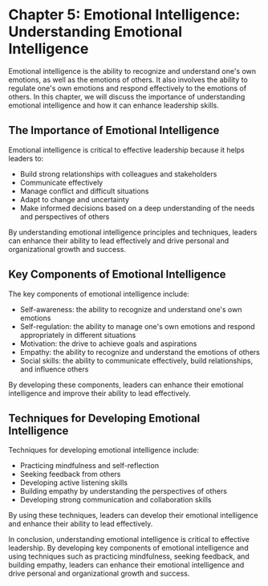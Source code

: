 Chapter 5: Emotional Intelligence: Understanding Emotional Intelligence
=======================================================================

Emotional intelligence is the ability to recognize and understand one's own emotions, as well as the emotions of others. It also involves the ability to regulate one's own emotions and respond effectively to the emotions of others. In this chapter, we will discuss the importance of understanding emotional intelligence and how it can enhance leadership skills.

The Importance of Emotional Intelligence
----------------------------------------

Emotional intelligence is critical to effective leadership because it helps leaders to:

* Build strong relationships with colleagues and stakeholders
* Communicate effectively
* Manage conflict and difficult situations
* Adapt to change and uncertainty
* Make informed decisions based on a deep understanding of the needs and perspectives of others

By understanding emotional intelligence principles and techniques, leaders can enhance their ability to lead effectively and drive personal and organizational growth and success.

Key Components of Emotional Intelligence
----------------------------------------

The key components of emotional intelligence include:

* Self-awareness: the ability to recognize and understand one's own emotions
* Self-regulation: the ability to manage one's own emotions and respond appropriately in different situations
* Motivation: the drive to achieve goals and aspirations
* Empathy: the ability to recognize and understand the emotions of others
* Social skills: the ability to communicate effectively, build relationships, and influence others

By developing these components, leaders can enhance their emotional intelligence and improve their ability to lead effectively.

Techniques for Developing Emotional Intelligence
------------------------------------------------

Techniques for developing emotional intelligence include:

* Practicing mindfulness and self-reflection
* Seeking feedback from others
* Developing active listening skills
* Building empathy by understanding the perspectives of others
* Developing strong communication and collaboration skills

By using these techniques, leaders can develop their emotional intelligence and enhance their ability to lead effectively.

In conclusion, understanding emotional intelligence is critical to effective leadership. By developing key components of emotional intelligence and using techniques such as practicing mindfulness, seeking feedback, and building empathy, leaders can enhance their emotional intelligence and drive personal and organizational growth and success.

